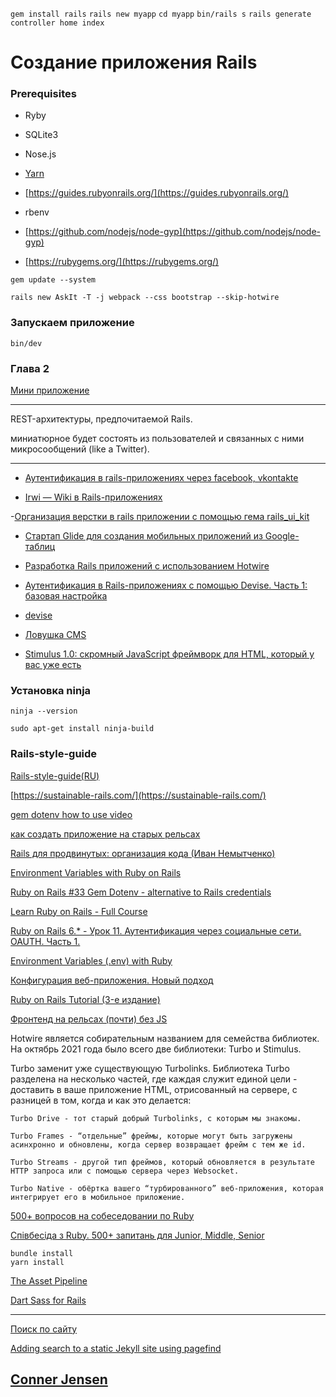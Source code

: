 `gem install rails`
`rails new myapp`
`cd myapp`
`bin/rails s`
`rails generate controller home index`

# Создание приложения Rails

### Prerequisites
- Ryby
- SQLite3
- Nose.js
- [Yarn](https://classic.yarnpkg.com/lang/en/docs/install/#debian-stable)

- [https://guides.rubyonrails.org/](https://guides.rubyonrails.org/)

- rbenv
- [https://github.com/nodejs/node-gyp](https://github.com/nodejs/node-gyp)
- [https://rubygems.org/](https://rubygems.org/)

```
gem update --system
```
```
rails new AskIt -T -j webpack --css bootstrap --skip-hotwire
```
### Запускаем приложение

```
bin/dev
```
### Глава 2
[Мини приложение](https://www.softcover.io/read/db8803f7/ruby_on_rails_tutorial_3rd_edition_russian/toy_app)

---

REST-архитектуры, предпочитаемой Rails.

миниатюрное будет состоять из пользователей и связанных с ними микросообщений (like a Twitter).



---

- [Аутентификация в rails-приложениях через facebook, vkontakte](https://habr.com/ru/articles/142128/)

- [Irwi — Wiki в Rails-приложениях](https://habr.com/ru/articles/68235/)

-[Организация верстки в rails приложении с помощью гема rails_ui_kit](https://habr.com/ru/articles/254463/)

- [Стартап Glide для создания мобильных приложений из Google-таблиц](https://habr.com/ru/companies/vdsina/articles/520238/)

- [Разработка Rails приложений с использованием Hotwire](https://habr.com/ru/articles/681266/)

- [Аутентификация в Rails-приложениях с помощью Devise. Часть 1: базовая настройка](https://habr.com/ru/articles/208056/)
- [devise](https://github.com/heartcombo/devise)

- [Ловушка CMS](https://habr.com/ru/articles/229099/)

- [Stimulus 1.0: скромный JavaScript фреймворк для HTML, который у вас уже есть](https://habr.com/ru/articles/346132/)

### Установка ninja

`ninja --version`

`sudo apt-get install ninja-build`

### Rails-style-guide

[Rails-style-guide(RU)](https://github.com/arbox/rails-style-guide/blob/master/README-ruRU.md)

[https://sustainable-rails.com/](https://sustainable-rails.com/)

[gem dotenv how to use video](https://www.youtube.com/watch?v=JvhIoQjezRs)

[как создать приложение на старых рельсах](https://www.youtube.com/watch?v=1hoLN25sfJk)


[Rails для продвинутых: организация кода (Иван Немытченко)](https://www.youtube.com/watch?v=Ae19vpQ14jw)

[Environment Variables with Ruby on Rails](https://www.youtube.com/watch?v=O-aDLsuNTRY&t=440s)

[Ruby on Rails #33 Gem Dotenv - alternative to Rails credentials](https://www.youtube.com/watch?v=AFdd3VdKA8o&t=381s)

[Learn Ruby on Rails - Full Course](https://www.youtube.com/watch?v=fmyvWz5TUWg&t=262s)

[Ruby on Rails 6.* - Урок 11. Аутентификация через социальные сети. OAUTH. Часть 1.](https://www.youtube.com/watch?v=YvGxAt9OVeE)

[Environment Variables (.env) with Ruby](https://www.youtube.com/watch?v=KRzt_vTZaLQ)

[Конфигурация веб-приложения. Новый подход](https://www.youtube.com/watch?v=lUo5z1HhwcY)

[Ruby on Rails Tutorial (3-е издание)](https://www.softcover.io/read/db8803f7/ruby_on_rails_tutorial_3rd_edition_russian/beginning)

[Фронтенд на рельсах (почти) без JS](https://habr.com/ru/articles/590381/)

Hotwire является собирательным названием для семейства библиотек.
На октябрь 2021 года было всего две библиотеки: Turbo и Stimulus.

Turbo заменит уже существующую Turbolinks.
Библиотека Turbo разделена на несколько частей, где каждая служит единой цели - доставить в ваше приложение HTML, отрисованный на сервере, с разницей в том, когда и как это делается:

    Turbo Drive - тот старый добрый Turbolinks, с которым мы знакомы. 

    Turbo Frames - “отдельные” фреймы, которые могут быть загружены асинхронно и обновлены, когда сервер возвращает фрейм с тем же id. 

    Turbo Streams - другой тип фреймов, который обновляется в результате HTTP запроса или с помощью сервера через Websocket. 

    Turbo Native - обёртка вашего “турбированного” веб-приложения, которая интегрирует его в мобильное приложение.


[500+ вопросов на собеседовании по Ruby](https://itvdn.com/ru/blog/article/ruby-500-questions)

[Співбесіда з Ruby. 500+ запитань для Junior, Middle, Senior](https://dou.ua/lenta/articles/interview-questions-ruby-developer/)

```
bundle install
yarn install
```

[The Asset Pipeline](https://guides.rubyonrails.org/asset_pipeline.html)

[Dart Sass for Rails](https://github.com/rails/dartsass-rails)

---

[Поиск по сайту](https://pagefind.app/)

[Adding search to a static Jekyll site using pagefind ](https://jay.gooby.org/2023/07/04/adding-search-to-a-static-site-using-pagefind)

[Conner Jensen](https://www.youtube.com/@connerjensen8170/videos)
---